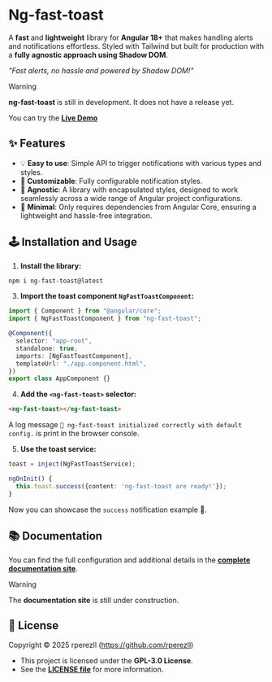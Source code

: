 # Ng-fast-toast

A **fast** and **lightweight** library for **Angular 18+** that makes handling alerts and notifications effortless. Styled with Tailwind but built for production with a **fully agnostic approach using Shadow DOM**.

_"Fast alerts, no hassle and powered by Shadow DOM!"_

> [!WARNING]
> **ng-fast-toast** is still in development. It does not have a release yet.

You can try the [**Live Demo**](https://ng-fast-toast.vercel.app)

## ✨ Features

- 💡 **Easy to use**: Simple API to trigger notifications with various types and styles.
- 🎨 **Customizable**: Fully configurable notification styles.
- 📱 **Agnostic**: A library with encapsulated styles, designed to work seamlessly across a wide range of Angular project configurations.
- 🥰 **Minimal**: Only requires dependencies from Angular Core, ensuring a lightweight and hassle-free integration.

## 🕹️ Installation and Usage

1. **Install the library:**

```bash
npm i ng-fast-toast@latest
```

3. **Import the toast component `NgFastToastComponent`:**

```ts
import { Component } from "@angular/core";
import { NgFastToastComponent } from "ng-fast-toast";

@Component({
  selector: "app-root",
  standalone: true,
  imports: [NgFastToastComponent],
  templateUrl: "./app.component.html",
})
export class AppComponent {}
```

4. **Add the `<ng-fast-toast>` selector:**

```html
<ng-fast-toast></ng-fast-toast>
```

A log message `🍞 ng-fast-toast initialized correctly with default config.` is print in the browser console.

5. **Use the toast service:**

```ts
toast = inject(NgFastToastService);

ngOnInit() {
  this.toast.success({content: 'ng-fast-toast are ready!'});
}
```

Now you can showcase the `success` notification example 🚀.

## 📚 Documentation

You can find the full configuration and additional details in the [**complete documentation site**](https://ng-fast-toast.rperezll.dev/).

> [!WARNING]
> The **documentation site** is still under construction.

## 📝 License

Copyright © 2025 rperezll (https://github.com/rperezll)

- This project is licensed under the **GPL-3.0 License**.
- See the [**LICENSE file**](https://github.com/atmgrupomaggioli/docshub/blob/main/LICENSE) for more information.
